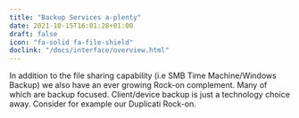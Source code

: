 ```yaml
---
title: "Backup Services a-plenty"
date: 2021-10-15T16:01:28+01:00
draft: false
icon: "fa-solid fa-file-shield"
doclink: "/docs/interface/overview.html"
---
```


In addition to the file sharing capability (i.e SMB Time Machine/Windows Backup) we also have an ever growing Rock-on complement.
Many of which are backup focused.
Client/device backup is just a technology choice away.
Consider for example our Duplicati Rock-on.